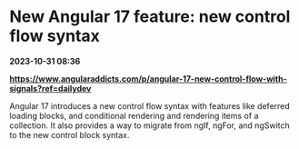 # New Angular 17 feature: new control flow syntax

**2023-10-31 08:36**

**https://www.angularaddicts.com/p/angular-17-new-control-flow-with-signals?ref=dailydev**

Angular 17 introduces a new control flow syntax with features like deferred loading blocks, and conditional rendering and rendering items of a collection. It also provides a way to migrate from ngIf, ngFor, and ngSwitch to the new control block syntax.